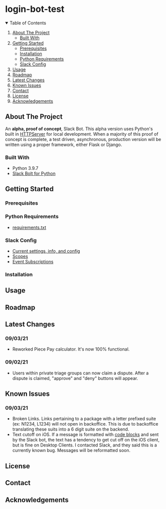 # login-bot-test
<!-- TABLE OF CONTENTS -->
<details open="open">
  <summary>Table of Contents</summary>
  <ol>
    <li>
      <a href="#about-the-project">About The Project</a>
      <ul>
        <li><a href="#built-with">Built With</a></li>
      </ul>
    </li>
    <li>
      <a href="#getting-started">Getting Started</a>
      <ul>
        <li><a href="#prerequisites">Prerequisites</a></li>
        <li><a href="#installation">Installation</a></li>
        <li><a href="#python-requirements">Python Requirements</a></li>
        <li><a href="#slack-config">Slack Config</a></li>
      </ul>
    </li>
    <li><a href="#usage">Usage</a></li>
    <li><a href="#roadmap">Roadmap</a></li>
    <li><a href="#latest-changes">Latest Changes</a></li>
    <li><a href="#known-issues">Known Issues</a></li>
    <li><a href="#contact">Contact</a></li>
    <li><a href="#license">License</a></li>
    <li><a href="#acknowledgements">Acknowledgements</a></li>
  </ol>
</details>

<!-- ABOUT THE PROJECT -->
## About The Project
An **alpha, proof of concept**, Slack Bot. This alpha version uses Python's built in 
[HTTPServer](https://docs.python.org/3/library/http.server.html) for local development. When a majority of this
proof of concept is complete, a test driven, asynchronous, production version will be written using a proper framework, either Flask or Django.

### Built With
* Python 3.9.7
* [Slack Bolt for Python](https://api.slack.com/tools/bolt)

<!-- GETTING STARTED -->
## Getting Started
### Prerequisites
### Python Requirements
* [requirements.txt](https://github.com/yourlastnamesoundslikeatypeofpasta/login-bot-test/blob/main/requirements.txt)
### Slack Config
* [Current settings, info, and config](https://github.com/yourlastnamesoundslikeatypeofpasta/login-bot-test/blob/main/app_manifest.json)
* [Scopes](https://github.com/yourlastnamesoundslikeatypeofpasta/login-bot-test/blob/main/app_manifest.json#L31)
* [Event Subscriptions](https://github.com/yourlastnamesoundslikeatypeofpasta/login-bot-test/blob/main/app_manifest.json#L49)
### Installation

<!-- USAGE EXAMPLES -->
## Usage

<!-- ROADMAP -->
## Roadmap

<!-- LATEST CHANGES -->
## Latest Changes
### 09/03/21
* Reworked Piece Pay calculator. It's now 100% functional.
### 09/02/21
* Users within private triage groups can now claim a dispute. After a dispute is claimed, "approve" and "deny" buttons will appear. 
<!-- KNOWN ISSUES -->
## Known Issues
### 09/03/21
* Broken Links. Links pertaining to a package with a letter prefixed suite (ex: N1234, L1234) will not open in backoffice. This is due to backoffice translating these suits into a 6 digit suite on the backend.
* Text cutoff on iOS. If a message is formatted with [code blocks](https://api.slack.com/reference/surfaces/formatting#block-formatting) and sent by the Slack bot, the text has a tendency to get cut off on the iOS client, but is fine on Desktop Clients. I contacted Slack, and they said this is a currently known bug. Messages will be reformatted soon.

<!-- LICENSE -->
## License

<!-- CONTACT -->
## Contact

<!-- ACKNOWLEDGEMENTS -->
## Acknowledgements



